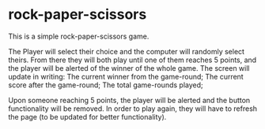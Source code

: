 # rock-paper-scissors

This is a simple rock-paper-scissors game. 

The Player will select their choice and the computer will randomly select theirs. From there they will both play until one of them reaches 5 points, and the player will be alerted of the winner of the whole game. The screen will update in writing: 
The current winner from the game-round;
The current score after the game-round;
The total game-rounds played;

Upon someone reaching 5 points, the player will be alerted and the button functionality will be removed. In order to play again, they will have to refresh the page (to be updated for better functionality).
